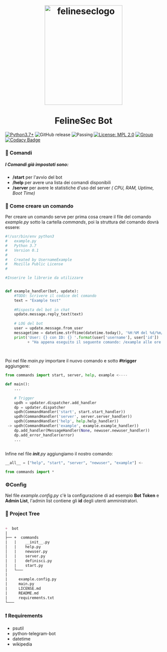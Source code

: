 <h1 align="center">
  <a>
    <img alt="felineseclogo" src="https://firebasestorage.googleapis.com/v0/b/project-web-test-server.appspot.com/o/img%2Flogo.svg.png?alt=media&token=8c4c791a-1d8d-40c4-9036-fedd11f7afae" width="250" height="320">
  </a>
  <br><br> FelineSec Bot <br>
</h1>

[![Python3.7+](https://img.shields.io/badge/Python-3.7%2B-green.svg)](https://www.python.org/downloads) ![GitHub release](https://img.shields.io/github/release-pre/Felinesec/FelineSec-Bot.svg?color=blue&style=popout) ![Passing](https://img.shields.io/badge/Build-Passing-brightgreen.svg) [![License: MPL 2.0](https://img.shields.io/badge/License-MPL%202.0-brightgreen.svg)](https://opensource.org/licenses/MPL-2.0) [![Group](https://img.shields.io/badge/Group-%40FelineSec-blue.svg)](https://t.me/FelineSec) [![Codacy Badge](https://api.codacy.com/project/badge/Grade/95904091c7e24a16a0a68c88a344b15e)](https://www.codacy.com/app/Felinesec/FelineSec-Bot?utm_source=github.com&amp;utm_medium=referral&amp;utm_content=Felinesec/FelineSec-Bot&amp;utm_campaign=Badge_Grade)



### :thought_balloon: ​Comandi

##### I Comandi già impostati sono:

+ **/start** per l'avvio del bot
+ **/help** per avere una lista dei comandi disponibili
+ **/server** per avere le statistiche d'uso del server _( CPU, RAM, Uptime, Boot Time)_



### :memo: Come creare un comando

Per creare un comando serve per prima cosa creare il file del comando _example.py_ sotto la cartella _commands_, poi la struttura del comando dovrà essere:



```python
#!/usr/bin/env python3
#   example.py
#   Python 3.7
#   Version 0.1
#
#   Created by UsernameExample
#   Mozilla Public License
#

#Inserire le librerie da utilizzare


def example_handler(bot, update):
    #TODO: Scrivere il codice del comando
    text = "Example test"
    
    #Risposta del bot in chat
    update.message.reply_text(text)
    
    # LOG del bot
    user = update.message.from_user
    messagetime = datetime.strftime(datetime.today(), '%H:%M del %d/%m/%Y')
    print('User: {} con ID: {} '.format(user['username'], user['id'])
          + "Ha appena eseguito il seguente comando: /example alle ore " + messagetime)
    
 
```

Poi nel file _main.py_ importare il nuovo comando e sotto **#trigger** aggiungere:

```python
from commands import start, server, help, example <----

def main():
    ...
    
    # Trigger
    updh = updater.dispatcher.add_handler
    dp = updater.dispatcher
    updh(CommandHandler('start', start.start_handler))
    updh(CommandHandler('server', server.server_handler))
    updh(CommandHandler('help', help.help_handler))
 -> updh(CommandHandler('example', example.example_handler))  
    dp.add_handler(MessageHandler(None, newuser.newuser_handler))
    dp.add_error_handler(error)
    ...
   
```

Infine nel file *__init__.py* aggiungiamo il nostro comando:

```python
__all__ = ["help", "start", "server", "newuser", "example"] <-

from commands import *
```

### :gear: ​Config

Nel file _example.config.py_ c'è la configurazione di ad esempio **Bot Token** e **Admin List**, l'admin list contiene gli **id** degli utenti amministratori.

### :open_file_folder: ​Project Tree

```markdown

+  bot
|
├── +  commands
|   |    __init__.py
│   |    help.py
│   |    newuser.py
│   |    server.py
|   |    definisci.py
│   |    start.py
|   └───
|   
|     example.config.py
|     main.py
|     LICENSE.md
|     README.md
|     requirements.txt
└───

```

### :heavy_exclamation_mark: Requirements

+ psutil
+ python-telegram-bot
+ datetime
+ wikipedia



